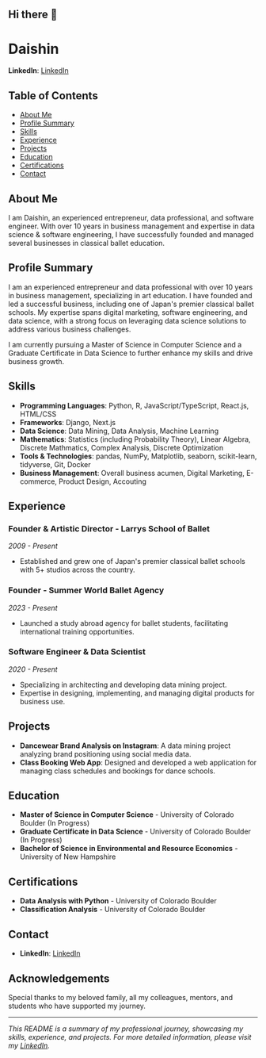 ## Hi there 👋

# Daishin

**LinkedIn**: [LinkedIn](https://www.linkedin.com/in/daishinmurooka/)

## Table of Contents

- [About Me](#about-me)
- [Profile Summary](#profile-summary)
- [Skills](#skills)
- [Experience](#experience)
- [Projects](#projects)
- [Education](#education)
- [Certifications](#certifications)
- [Contact](#contact)

## About Me

I am Daishin, an experienced entrepreneur, data professional, and software engineer. With over 10 years in business management and expertise in data science & software engineering, I have successfully founded and managed several businesses in classical ballet education.

## Profile Summary

I am an experienced entrepreneur and data professional with over 10 years in business management, specializing in art education. I have founded and led a successful business, including one of Japan's premier classical ballet schools. My expertise spans digital marketing, software engineering, and data science, with a strong focus on leveraging data science solutions to address various business challenges.

I am currently pursuing a Master of Science in Computer Science and a Graduate Certificate in Data Science to further enhance my skills and drive business growth.

## Skills

- **Programming Languages**: Python, R, JavaScript/TypeScript, React.js, HTML/CSS
- **Frameworks**: Django, Next.js
- **Data Science**: Data Mining, Data Analysis, Machine Learning
- **Mathematics**: Statistics (including Probability Theory), Linear Algebra, Discrete Mathmatics, Complex Analysis, Discrete Optimization
- **Tools & Technologies**: pandas, NumPy, Matplotlib, seaborn, scikit-learn, tidyverse, Git, Docker
- **Business Management**: Overall business acumen, Digital Marketing, E-commerce, Product Design, Accouting

## Experience

### Founder & Artistic Director - Larrys School of Ballet
*2009 - Present*
- Established and grew one of Japan's premier classical ballet schools with 5+ studios across the country.

### Founder - Summer World Ballet Agency
*2023 - Present*
- Launched a study abroad agency for ballet students, facilitating international training opportunities.

### Software Engineer & Data Scientist
*2020 - Present*
- Specializing in architecting and developing data mining project.
- Expertise in designing, implementing, and managing digital products for business use.

## Projects

- **Dancewear Brand Analysis on Instagram**: A data mining project analyzing brand positioning using social media data.
- **Class Booking Web App**: Designed and developed a web application for managing class schedules and bookings for dance schools.

## Education

- **Master of Science in Computer Science** - University of Colorado Boulder (In Progress)
- **Graduate Certificate in Data Science** - University of Colorado Boulder (In Progress)
- **Bachelor of Science in Environmental and Resource Economics** - University of New Hampshire

## Certifications

- **Data Analysis with Python** - University of Colorado Boulder
- **Classification Analysis** - University of Colorado Boulder

## Contact

- **LinkedIn**: [LinkedIn](https://www.linkedin.com/in/daishinmurooka/)

## Acknowledgements

Special thanks to my beloved family, all my colleagues, mentors, and students who have supported my journey.

---

*This README is a summary of my professional journey, showcasing my skills, experience, and projects. For more detailed information, please visit my [LinkedIn](https://www.linkedin.com/in/daishinmurooka/).*

<!--
**dmurooka/dmurooka** is a ✨ _special_ ✨ repository because its `README.md` (this file) appears on your GitHub profile.
